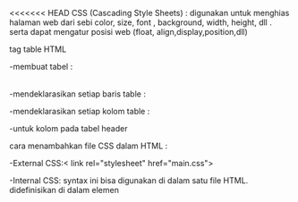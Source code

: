 <<<<<<< HEAD
CSS (Cascading Style Sheets) : digunakan untuk menghias halaman web dari sebi color, size, font , background, width, height, dll . serta dapat mengatur posisi web (float, align,display,position,dll)

tag table HTML

-membuat tabel : <table></table>

-mendeklarasikan setiap baris table : <tr></tr>

-mendeklarasikan setiap kolom table : <td></td>

-untuk kolom pada tabel header <th></th>

cara menambahkan file CSS dalam HTML :

-External CSS:< link rel="stylesheet" href="main.css">

-Internal CSS: syntax ini bisa digunakan di dalam satu file HTML. didefinisikan di dalam elemen <style>, di dakam <head> atau di dalam <body>

-Inline CSS : digunakan untuk elemen tunggal pada HTML, diprioritaskan untuk menerapkan style unik 

  
  CSS Selector 
  
  - ID (#) : hanya dapat digunakan pada satu elemen p , hanya bisa pada satu halaman tidak boleh 2
  
  - Class (.) : dapat digunakan berulang kali, satu elemen dapat memiliki lebih satu class berbeda
=======
*Clean Code : kode agar mudah dibaca, difahami, dan diubah oleh programmer

*Karakteristik clean code : 
 1. mudah difahami 
 2. mudah dieja dan dicari
 3. singkat namun mendeskripsikan konteks
 4. konsisten
 5. hindari penambahan konteks yang tidak perlu
 6. komentar
 7. good function
 8. gunakqn konvensi
 9. formating
 
 *Clean code principle :

-KISS (Keep It So Simple) : menghindari memuat fungsi yang dibuat untuk melakukan A ,          memodifikasi B , mengecek fungsi C , dst

-DRY (Dont't Reapeat Yourself) : duplikat code terjadi karena sering copas. untuk menghindaari coba buatlah fungsi yang bisa digunakan berulang-ulang.

*Refactoring : proses restrukturisasi kode yang dibuat dengan mengubah struktur internal tanpa mengubah perilaku eksternal. KISS & DRY diba dicapai dengan refactor.
   
 *Cara Refactoring : 
 - membuat sebuah abstraksi
 
 - memecah kode dengan fungsi/class
 
 - perbaiki penamaan dan lokasi kode
 
 - deteksi koe yang memiliki duplikasi
>>>>>>> 7c5eb4be0a6cd5638efc336b51db97f08531a767
